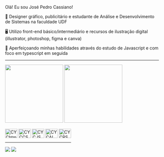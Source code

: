 Olá! Eu sou José Pedro Cassiano!

  📓 Designer gráfico, publicitário e estudante de Análise e Desenvolvimento de Sistemas na faculdade UDF<br>
  
  🖥️ Utilizo front-end básico/intermediário e recursos de ilustração digital (illustrator, photoshop, figma e canva)<br>
  
  📝 Aperfeiçoando minhas habilidades através do estudo de Javascript e com foco em typescript em seguida<br>
________________________
<div> 
  <img height="190cm" src=https://github-readme-stats.vercel.app/api?username=Commentyourcode&theme=neon&show_icons=true/>
  <img height="190cm" src=https://github-readme-stats.vercel.app/api/top-langs/?username=Commentyourcode&layout=compact&theme=neon&https://github.com/Commentyourcode/github-readme-stats/>
</div>
<div style="display: inline-block"><br>
<img align="center" alt="CYChtml" height="30" width="40" src="https://cdn.jsdelivr.net/gh/devicons/devicon@latest/icons/html5/html5-plain-wordmark.svg"/>
<img align="center" alt="CYCCSS" height="30" width="40" src="https://cdn.jsdelivr.net/gh/devicons/devicon@latest/icons/css3/css3-plain-wordmark.svg"/>
<img align="center" alt="CYCJS" height="30" width="40" src="https://cdn.jsdelivr.net/gh/devicons/devicon@latest/icons/javascript/javascript-plain.svg"/>
<img align="center" alt="CYCAI" height="30" width="40" src="https://cdn.jsdelivr.net/gh/devicons/devicon@latest/icons/illustrator/illustrator-original.svg"/>
<img align="center" alt="CYCPS" height="30" width="40" src="https://cdn.jsdelivr.net/gh/devicons/devicon@latest/icons/photoshop/photoshop-original.svg"/>

_________________________

<div>
  <a href="http://www.linkedin.com/in/josé-pedro-cassiano" target="_blank"> <img src="https://img.shields.io/badge/LinkedIn-0077B5?style=for-the-badge&logo=linkedin&logoColor=white" target="_blank"></a>
  <a href="mailto:hephaestosdesign@gmail.com" target="_blank"> <img src="https://img.shields.io/badge/Gmail-D14836?style=for-the-badge&logo=gmail&logoColor=white" target="_blank"></a>
</div>



<!---
Commentyourcode/Commentyourcode is a ✨ special ✨ repository because its `README.md` (this file) appears on your GitHub profile.
You can click the Preview link to take a look at your changes.
--->
